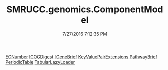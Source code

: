 ﻿---
title: SMRUCC.genomics.ComponentModel
date: 7/27/2016 7:12:35 PM
---

[ECNumber](T-SMRUCC.genomics.ComponentModel.ECNumber.html)
[ICOGDigest](T-SMRUCC.genomics.ComponentModel.ICOGDigest.html)
[IGeneBrief](T-SMRUCC.genomics.ComponentModel.IGeneBrief.html)
[KeyValuePairExtensions](T-SMRUCC.genomics.ComponentModel.KeyValuePairExtensions.html)
[PathwayBrief](T-SMRUCC.genomics.ComponentModel.PathwayBrief.html)
[PeriodicTable](T-SMRUCC.genomics.ComponentModel.PeriodicTable.html)
[TabularLazyLoader](T-SMRUCC.genomics.ComponentModel.TabularLazyLoader.html)
